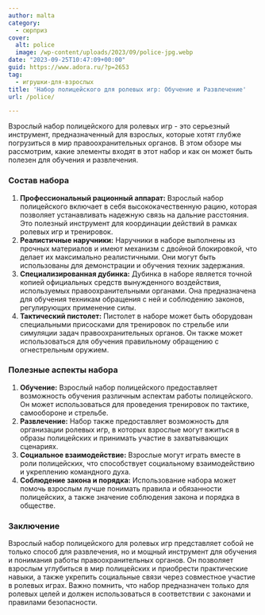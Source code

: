```yaml
---
author: malta
category:
  - сюрприз
cover:
  alt: police
  image: /wp-content/uploads/2023/09/police-jpg.webp
date: "2023-09-25T10:47:09+00:00"
guid: https://www.adora.ru/?p=2653
tag:
  - игрушки-для-взрослых
title: 'Набор полицейского для ролевых игр: Обучение и Развлечение'
url: /police/

---
```

Взрослый набор полицейского для ролевых игр \- это серьезный инструмент, предназначенный для взрослых, которые хотят глубже погрузиться в мир правоохранительных органов. В этом обзоре мы рассмотрим, какие элементы входят в этот набор и как он может быть полезен для обучения и развлечения.

### Состав набора

1. **Профессиональный рационный аппарат:** Взрослый набор полицейского включает в себя высококачественную рацию, которая позволяет устанавливать надежную связь на дальние расстояния. Это полезный инструмент для координации действий в рамках ролевых игр и тренировок.
1. **Реалистичные наручники:** Наручники в наборе выполнены из прочных материалов и имеют механизм с двойной блокировкой, что делает их максимально реалистичными. Они могут быть использованы для демонстрации и обучения техник задержания.
1. **Специализированная дубинка:** Дубинка в наборе является точной копией официальных средств вынужденного воздействия, используемых правоохранительными органами. Она предназначена для обучения техникам обращения с ней и соблюдению законов, регулирующих применение силы.
1. **Тактический пистолет:** Пистолет в наборе может быть оборудован специальными присосками для тренировок по стрельбе или симуляции задач правоохранительных органов. Он также может использоваться для обучения правильному обращению с огнестрельным оружием.

### Полезные аспекты набора

1. **Обучение:** Взрослый набор полицейского предоставляет возможность обучения различным аспектам работы полицейского. Он может использоваться для проведения тренировок по тактике, самообороне и стрельбе.
1. **Развлечение:** Набор также предоставляет возможность для организации ролевых игр, в которых взрослые могут вжиться в образы полицейских и принимать участие в захватывающих сценариях.
1. **Социальное взаимодействие:** Взрослые могут играть вместе в роли полицейских, что способствует социальному взаимодействию и укреплению командного духа.
1. **Соблюдение закона и порядка:** Использование набора может помочь взрослым лучше понимать правила и обязанности полицейских, а также значение соблюдения закона и порядка в обществе.

### Заключение

Взрослый набор полицейского для ролевых игр представляет собой не только способ для развлечения, но и мощный инструмент для обучения и понимания работы правоохранительных органов. Он позволяет взрослым углубиться в мир полицейских и приобрести практические навыки, а также укрепить социальные связи через совместное участие в ролевых играх. Важно помнить, что набор предназначен только для ролевых целей и должен использоваться в соответствии с законами и правилами безопасности.
